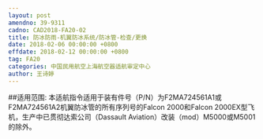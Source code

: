 ```yaml
---
layout: post
amendno: 39-9311
cadno: CAD2018-FA20-02
title: 防冰防雨-机翼防冰系统/防冰管-检查/更换
date: 2018-02-06 00:00:00 +0800
effdate: 2018-02-12 00:00:00 +0800
tag: FA20
categories: 中国民用航空上海航空器适航审定中心
author: 王诗婷
---
```


##适用范围:
本适航指令适用于装有件号（P/N）为F2MA724561A1或F2MA724561A2机翼防冰管的所有序列号的Falcon 2000和Falcon 2000EX型飞机，生产中已贯彻达索公司（Dassault Aviation）改装（mod）M5000或M5001的除外。

